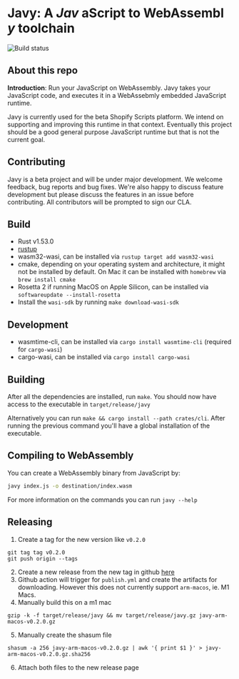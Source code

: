 # Javy: A _Jav_ aScript to WebAssembl _y_  toolchain

![Build status](https://github.com/Shopify/javy/actions/workflows/ci.yml/badge.svg?branch=main)

## About this repo

**Introduction**: Run your JavaScript on WebAssembly. Javy takes your JavaScript code, and executes it in a WebAssebmly embedded JavaScript runtime.

Javy is currently used for the beta Shopify Scripts platform. We intend on supporting and improving this runtime in that context. Eventually this project should be a good general purpose JavaScript runtime but that is not the current goal.

## Contributing

Javy is a beta project and will be under major development. We welcome feedback, bug reports and bug fixes. We're also happy to discuss feature development but please discuss the features in an issue before contributing. All contributors will be prompted to sign our CLA.

## Build

- Rust v1.53.0
- [rustup](https://rustup.rs/)
- wasm32-wasi, can be installed via `rustup target add wasm32-wasi`
- cmake, depending on your operating system and architecture, it might not be
  installed by default. On Mac it can be installed with `homebrew` via `brew
  install cmake`
- Rosetta 2 if running MacOS on Apple Silicon, can be installed via
  `softwareupdate --install-rosetta`
- Install the `wasi-sdk` by running `make download-wasi-sdk`

## Development

- wasmtime-cli, can be installed via `cargo install wasmtime-cli` (required for
  `cargo-wasi`)
- cargo-wasi, can be installed via `cargo install cargo-wasi`

## Building

After all the dependencies are installed, run `make`. You
should now have access to the executable in `target/release/javy`

Alternatively you can run `make && cargo install --path crates/cli`.
After running the previous command you'll have a global installation of the
executable.

## Compiling to WebAssembly

You can create a WebAssembly binary from JavaScript by:

```bash
javy index.js -o destination/index.wasm
```

For more information on the commands you can run `javy --help`

## Releasing

1. Create a tag for the new version like `v0.2.0`
```
git tag tag v0.2.0
git push origin --tags
```
2. Create a new release from the new tag in github [here](https://github.com/Shopify/javy/releases/new)
3. Github action will trigger for `publish.yml` and create the artifacts for downloading. However this does not currently support `arm-macos`, ie. M1 Macs.
4. Manually build this on a m1 mac 

```
gzip -k -f target/release/javy && mv target/release/javy.gz javy-arm-macos-v0.2.0.gz

```
5. Manually create the shasum file
```
shasum -a 256 javy-arm-macos-v0.2.0.gz | awk '{ print $1 }' > javy-arm-macos-v0.2.0.gz.sha256
```
6.  Attach both files to the new release page
